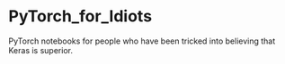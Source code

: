 # PyTorch_for_Idiots
PyTorch notebooks for people who have been tricked into believing that Keras is superior.
